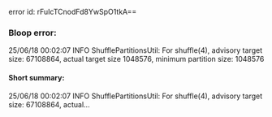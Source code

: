 error id: rFuIcTCnodFd8YwSpO1tkA==
### Bloop error:

25/06/18 00:02:07 INFO ShufflePartitionsUtil: For shuffle(4), advisory target size: 67108864, actual target size 1048576, minimum partition size: 1048576
#### Short summary: 

25/06/18 00:02:07 INFO ShufflePartitionsUtil: For shuffle(4), advisory target size: 67108864, actual...